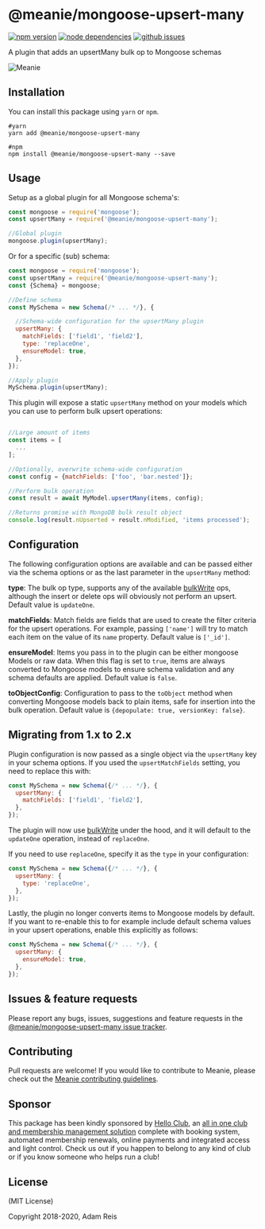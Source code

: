 # @meanie/mongoose-upsert-many

[![npm version](https://img.shields.io/npm/v/@meanie/mongoose-upsert-many.svg)](https://www.npmjs.com/package/@meanie/mongoose-upsert-many)
[![node dependencies](https://david-dm.org/meanie/mongoose-upsert-many.svg)](https://david-dm.org/meanie/mongoose-upsert-many)
[![github issues](https://img.shields.io/github/issues/meanie/mongoose-upsert-many.svg)](https://github.com/meanie/mongoose-upsert-many/issues)


A plugin that adds an upsertMany bulk op to Mongoose schemas

![Meanie](https://raw.githubusercontent.com/meanie/meanie/master/meanie-logo-full.png)

## Installation

You can install this package using `yarn` or `npm`.

```shell
#yarn
yarn add @meanie/mongoose-upsert-many

#npm
npm install @meanie/mongoose-upsert-many --save
```

## Usage

Setup as a global plugin for all Mongoose schema's:

```js
const mongoose = require('mongoose');
const upsertMany = require('@meanie/mongoose-upsert-many');

//Global plugin
mongoose.plugin(upsertMany);
```

Or for a specific (sub) schema:

```js
const mongoose = require('mongoose');
const upsertMany = require('@meanie/mongoose-upsert-many');
const {Schema} = mongoose;

//Define schema
const MySchema = new Schema(/* ... */}, {

  //Schema-wide configuration for the upsertMany plugin
  upsertMany: {
    matchFields: ['field1', 'field2'],
    type: 'replaceOne',
    ensureModel: true,
  },
});

//Apply plugin
MySchema.plugin(upsertMany);
```

This plugin will expose a static `upsertMany` method on your models which you
can use to perform bulk upsert operations:

```js

//Large amount of items
const items = [
  ...
];

//Optionally, overwrite schema-wide configuration
const config = {matchFields: ['foo', 'bar.nested']};

//Perform bulk operation
const result = await MyModel.upsertMany(items, config);

//Returns promise with MongoDB bulk result object
console.log(result.nUpserted + result.nModified, 'items processed');
```

## Configuration

The following configuration options are available and can be passed either via the schema options or as the last parameter in the `upsertMany` method:

**type**: The bulk op type, supports any of the available [bulkWrite](https://docs.mongodb.com/manual/reference/method/db.collection.bulkWrite) ops, although the insert or delete ops will obviously not perform an upsert. Default value is `updateOne`.

**matchFields**: Match fields are fields that are used to create the filter criteria for the upsert operations. For example, passing `['name']` will try to match each item on the value of its `name` property. Default value is `['_id']`.

**ensureModel**: Items you pass in to the plugin can be either mongoose Models or raw data. When this flag is set to `true`, items are always converted
to Mongoose models to ensure schema validation and any schema defaults are applied. Default value is `false`.

**toObjectConfig**: Configuration to pass to the `toObject` method when converting Mongoose models back to plain items, safe for insertion into the bulk operation. Default value is `{depopulate: true, versionKey: false}`.

## Migrating from 1.x to 2.x
Plugin configuration is now passed as a single object via the `upsertMany` key in your schema options. If you used the `upsertMatchFields` setting, you need to replace this with:

```js
const MySchema = new Schema({/* ... */}, {
  upsertMany: {
    matchFields: ['field1', 'field2'],
  },
});
```

The plugin will now use [bulkWrite](https://docs.mongodb.com/manual/reference/method/db.collection.bulkWrite/) under the hood, and it will default to the `updateOne` operation, instead of `replaceOne`.

If you need to use `replaceOne`, specify it as the `type` in your configuration:

```js
const MySchema = new Schema({/* ... */}, {
  upsertMany: {
    type: 'replaceOne',
  },
});
```

Lastly, the plugin no longer converts items to Mongoose models by default. If you want to re-enable this to for example include default schema values in your upsert operations, enable this explicitly as follows:

```js
const MySchema = new Schema({/* ... */}, {
  upsertMany: {
    ensureModel: true,
  },
});
```

## Issues & feature requests

Please report any bugs, issues, suggestions and feature requests in the [@meanie/mongoose-upsert-many issue tracker](https://github.com/meanie/mongoose-upsert-many/issues).

## Contributing

Pull requests are welcome! If you would like to contribute to Meanie, please check out the [Meanie contributing guidelines](https://github.com/meanie/meanie/blob/master/CONTRIBUTING.md).

## Sponsor

This package has been kindly sponsored by [Hello Club](https://helloclub.com?source=meanie), an [all in one club and membership management solution](https://helloclub.com?source=meanie) complete with booking system, automated membership renewals, online payments and integrated access and light control. Check us out if you happen to belong to any kind of club or if you know someone who helps run a club!

## License

(MIT License)

Copyright 2018-2020, Adam Reis
